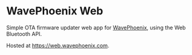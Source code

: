 # WavePhoenix Web

Simple OTA firmware updater web app for [WavePhoenix](https://github.com/loopj/wavephoenix), using the Web Bluetooth API.

Hosted at <https://web.wavephoenix.com>.

